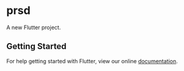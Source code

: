 # prsd

A new Flutter project.

## Getting Started

For help getting started with Flutter, view our online
[documentation](https://flutter.io/).
